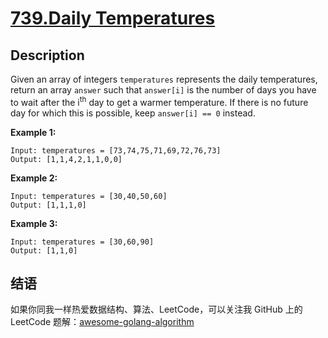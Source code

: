 # [739.Daily Temperatures][title]

## Description
Given an array of integers `temperatures` represents the daily temperatures, return an array `answer` such that `answer[i]` is the number of days you have to wait after the i<sup>th</sup> day to get a warmer temperature. If there is no future day for which this is possible, keep `answer[i] == 0` instead.

**Example 1:**

```
Input: temperatures = [73,74,75,71,69,72,76,73]
Output: [1,1,4,2,1,1,0,0]
```

**Example 2:**

```
Input: temperatures = [30,40,50,60]
Output: [1,1,1,0]
```

**Example 3:**

```
Input: temperatures = [30,60,90]
Output: [1,1,0]
```

## 结语

如果你同我一样热爱数据结构、算法、LeetCode，可以关注我 GitHub 上的 LeetCode 题解：[awesome-golang-algorithm][me]

[title]: https://leetcode.com/problems/daily-temperatures/
[me]: https://github.com/kylesliu/awesome-golang-algorithm
